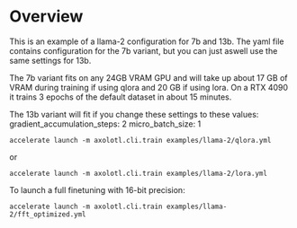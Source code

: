 # Overview

This is an example of a llama-2 configuration for 7b and 13b. The yaml file contains configuration for the 7b variant, but you can just aswell use the same settings for 13b.

The 7b variant fits on any 24GB VRAM GPU and will take up about 17 GB of VRAM during training if using qlora and 20 GB if using lora. On a RTX 4090 it trains 3 epochs of the default dataset in about 15 minutes.

The 13b variant will fit if you change these settings to these values:
gradient_accumulation_steps: 2
micro_batch_size: 1

```shell
accelerate launch -m axolotl.cli.train examples/llama-2/qlora.yml
```
or

```shell
accelerate launch -m axolotl.cli.train examples/llama-2/lora.yml
```

To launch a full finetuning with 16-bit precision:

```shell
accelerate launch -m axolotl.cli.train examples/llama-2/fft_optimized.yml
```
